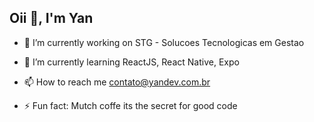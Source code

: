 ## Oii 👋, I'm Yan 

- 🔭 I’m currently working on STG - Solucoes Tecnologicas em Gestao

- 🌱 I’m currently learning ReactJS, React Native, Expo

- 📫 How to reach me contato@yandev.com.br

- ⚡ Fun fact: Mutch coffe its the secret for good code
